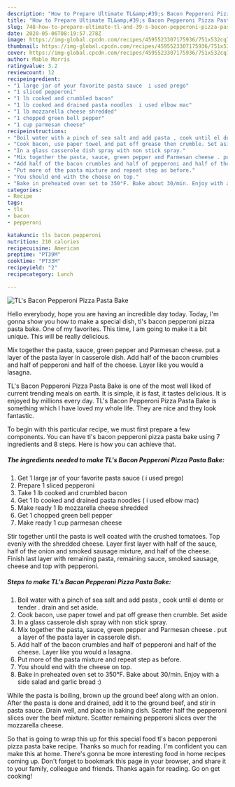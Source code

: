 ```yaml
---
description: "How to Prepare Ultimate TL&amp;#39;s Bacon Pepperoni Pizza Pasta Bake"
title: "How to Prepare Ultimate TL&amp;#39;s Bacon Pepperoni Pizza Pasta Bake"
slug: 748-how-to-prepare-ultimate-tl-and-39-s-bacon-pepperoni-pizza-pasta-bake
date: 2020-05-06T08:19:57.278Z
image: https://img-global.cpcdn.com/recipes/4595523307175936/751x532cq70/tls-bacon-pepperoni-pizza-pasta-bake-recipe-main-photo.jpg
thumbnail: https://img-global.cpcdn.com/recipes/4595523307175936/751x532cq70/tls-bacon-pepperoni-pizza-pasta-bake-recipe-main-photo.jpg
cover: https://img-global.cpcdn.com/recipes/4595523307175936/751x532cq70/tls-bacon-pepperoni-pizza-pasta-bake-recipe-main-photo.jpg
author: Mable Morris
ratingvalue: 3.2
reviewcount: 12
recipeingredient:
- "1 large jar of your favorite pasta sauce  i used prego"
- "1 sliced pepperoni"
- "1 lb cooked and crumbled bacon"
- "1 lb cooked and drained pasta noodles  i used elbow mac"
- "1 lb mozzarella cheese shredded"
- "1 chopped green bell pepper"
- "1 cup parmesan cheese"
recipeinstructions:
- "Boil water with a pinch of sea salt and add pasta , cook until el dente or tender . drain and set aside."
- "Cook bacon, use paper towel and pat off grease then crumble. Set aside"
- "In a glass casserole dish spray with non stick spray."
- "Mix together the pasta, sauce, green pepper and Parmesan cheese . put a layer of the pasta layer in casserole dish."
- "Add half of the bacon crumbles and half of pepperoni and half of the cheese. Layer like you would a lasagna."
- "Put more of the pasta mixture and repeat step as before."
- "You should end with the cheese on top."
- "Bake in preheated oven set to 350°F. Bake about 30/min. Enjoy with a side salad and garlic bread :)"
categories:
- Recipe
tags:
- tls
- bacon
- pepperoni

katakunci: tls bacon pepperoni 
nutrition: 210 calories
recipecuisine: American
preptime: "PT39M"
cooktime: "PT33M"
recipeyield: "2"
recipecategory: Lunch

---
```



![TL&#39;s Bacon Pepperoni Pizza Pasta Bake](https://img-global.cpcdn.com/recipes/4595523307175936/751x532cq70/tls-bacon-pepperoni-pizza-pasta-bake-recipe-main-photo.jpg)

Hello everybody, hope you are having an incredible day today. Today, I'm gonna show you how to make a special dish, tl&#39;s bacon pepperoni pizza pasta bake. One of my favorites. This time, I am going to make it a bit unique. This will be really delicious.

Mix together the pasta, sauce, green pepper and Parmesan cheese. put a layer of the pasta layer in casserole dish. Add half of the bacon crumbles and half of pepperoni and half of the cheese. Layer like you would a lasagna.

TL&#39;s Bacon Pepperoni Pizza Pasta Bake is one of the most well liked of current trending meals on earth. It is simple, it is fast, it tastes delicious. It is enjoyed by millions every day. TL&#39;s Bacon Pepperoni Pizza Pasta Bake is something which I have loved my whole life. They are nice and they look fantastic.


To begin with this particular recipe, we must first prepare a few components. You can have tl&#39;s bacon pepperoni pizza pasta bake using 7 ingredients and 8 steps. Here is how you can achieve that.

<!--inarticleads1-->

##### The ingredients needed to make TL&#39;s Bacon Pepperoni Pizza Pasta Bake:

1. Get 1 large jar of your favorite pasta sauce ( i used prego)
1. Prepare 1 sliced pepperoni
1. Take 1 lb cooked and crumbled bacon
1. Get 1 lb cooked and drained pasta noodles ( i used elbow mac)
1. Make ready 1 lb mozzarella cheese shredded
1. Get 1 chopped green bell pepper
1. Make ready 1 cup parmesan cheese


Stir together until the pasta is well coated with the crushed tomatoes. Top evenly with the shredded cheese. Layer first layer with half of the sauce, half of the onion and smoked sausage mixture, and half of the cheese. Finish last layer with remaining pasta, remaining sauce, smoked sausage, cheese and top with pepperoni. 

<!--inarticleads2-->

##### Steps to make TL&#39;s Bacon Pepperoni Pizza Pasta Bake:

1. Boil water with a pinch of sea salt and add pasta , cook until el dente or tender . drain and set aside.
1. Cook bacon, use paper towel and pat off grease then crumble. Set aside
1. In a glass casserole dish spray with non stick spray.
1. Mix together the pasta, sauce, green pepper and Parmesan cheese . put a layer of the pasta layer in casserole dish.
1. Add half of the bacon crumbles and half of pepperoni and half of the cheese. Layer like you would a lasagna.
1. Put more of the pasta mixture and repeat step as before.
1. You should end with the cheese on top.
1. Bake in preheated oven set to 350°F. Bake about 30/min. Enjoy with a side salad and garlic bread :)


While the pasta is boiling, brown up the ground beef along with an onion. After the pasta is done and drained, add it to the ground beef, and stir in pasta sauce. Drain well, and place in baking dish. Scatter half the pepperoni slices over the beef mixture. Scatter remaining pepperoni slices over the mozzarella cheese. 

So that is going to wrap this up for this special food tl&#39;s bacon pepperoni pizza pasta bake recipe. Thanks so much for reading. I'm confident you can make this at home. There's gonna be more interesting food in home recipes coming up. Don't forget to bookmark this page in your browser, and share it to your family, colleague and friends. Thanks again for reading. Go on get cooking!
